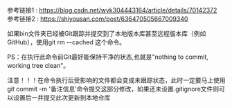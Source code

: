 参考链接1 : https://blog.csdn.net/wyk304443164/article/details/70142372   
参考链接2 : https://shiyousan.com/post/636470505667009340

如果bin文件夹已经被Git跟踪并提交到了本地版本库甚至远程版本库（例如GitHub），使用git rm --cached <file> 这个命令。

PS：在执行此命令前Git最好能保持干净的状态,也就是"nothing to commit, working tree clean"。

注意！！！在命令执行后受影响的文件都会变成未跟踪状态，此时一定要马上使用git commit -m '备注信息'命令提交这部分修改，如果还未设置.gitignore文件则可以设置后一并提交此次更新到本地仓库